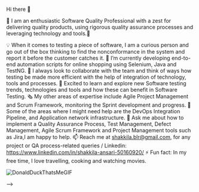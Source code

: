  Hi there 👋

👋 I am an enthusiastic Software Quality Professional with a zest for delivering quality products, using rigorous quality assurance processes and leveraging technology and tools.👋

💡 When it comes to testing a piece of software, I am a curious person and go out of the box thinking to find the nonconformance in the system and report
      it before the customer catches it.
🌱 I’m currently developing end-to-end automation scripts for online shopping using Selenium, Java and TestNG.
👯 I always look to collaborate with the team and think of ways how testing be made more efficient with the help of integration of technology, tools and processes.
🔭 Excited to learn and explore new Software testing trends, technologies and tools and how these can benefit in Software Testing.
🗞️ My other areas of expertise include Agile Project Management and Scrum Framework, monitoring the Sprint development and progress.
🤔 Some of the areas where I might need help are the DevOps Integration Pipeline, and Application network infrastructure.
💬 Ask me about how to implement a Quality Assurance Process, Test Management, Defect Management, Agile Scrum Framework and Project Management tools such as Jira,I am 
      happy to help. 
📫 Reach me at shakkila.blr@gmail.com, for any project or QA process-related queries / Linkedin: https://www.linkedin.com/in/shakkila-ansari-50160920/
⚡ Fun fact: In my free time, I love travelling, cooking and watching movies.

    
  ![DonaldDuckThatsMeGIF](https://github.com/user-attachments/assets/9416d0e2-ec5d-46ec-9ee9-417ba87502fd)



-->
